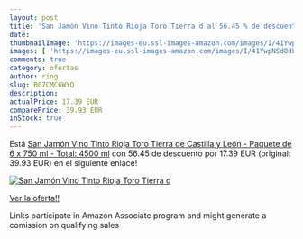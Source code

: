```yaml
---
layout: post
title: 'San Jamón Vino Tinto Rioja Toro Tierra d al 56.45 % de descuento'
date: 
thumbnailImage: 'https://images-eu.ssl-images-amazon.com/images/I/41YwpNSd8dL._SL200_.jpg'
images: [ 'https://images-eu.ssl-images-amazon.com/images/I/41YwpNSd8dL._SL200_.jpg' ]
comments: true
category: ofertas
author: ring
slug: B07CMC6WYQ
description:
actualPrice: 17.39 EUR
comparePrice: 39.93 EUR
inStock: true
---
```


Está [San Jamón Vino Tinto Rioja Toro Tierra de Castilla y León - Paquete de 6 x 750 ml - Total: 4500 ml](https://www.amazon.es/dp/B07CMC6WYQ/?tag=tolees-21) con 56.45 de descuento por 17.39 EUR (original: 39.93 EUR) en el siguiente enlace!

[![San Jamón Vino Tinto Rioja Toro Tierra d](https://images-eu.ssl-images-amazon.com/images/I/41YwpNSd8dL._SL200_.jpg)](https://www.amazon.es/dp/B07CMC6WYQ/?tag=tolees-21)

[Ver la oferta!!](https://www.amazon.es/dp/B07CMC6WYQ/?tag=tolees-21)

Links participate in Amazon Associate program and might generate a comission on qualifying sales


